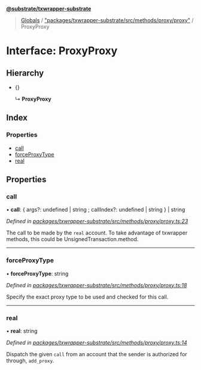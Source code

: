 **[@substrate/txwrapper-substrate](../README.md)**

> [Globals](../globals.md) / ["packages/txwrapper-substrate/src/methods/proxy/proxy"](../modules/_packages_txwrapper_substrate_src_methods_proxy_proxy_.md) / ProxyProxy

# Interface: ProxyProxy

## Hierarchy

* {}

  ↳ **ProxyProxy**

## Index

### Properties

* [call](_packages_txwrapper_substrate_src_methods_proxy_proxy_.proxyproxy.md#call)
* [forceProxyType](_packages_txwrapper_substrate_src_methods_proxy_proxy_.proxyproxy.md#forceproxytype)
* [real](_packages_txwrapper_substrate_src_methods_proxy_proxy_.proxyproxy.md#real)

## Properties

### call

•  **call**: { args?: undefined \| string ; callIndex?: undefined \| string  } \| string

*Defined in [packages/txwrapper-substrate/src/methods/proxy/proxy.ts:23](https://github.com/paritytech/txwrapper-core/blob/32a3349/packages/txwrapper-substrate/src/methods/proxy/proxy.ts#L23)*

The call to be made by the `real` account.
To take advantage of txwrapper methods, this could be UnsignedTransaction.method.

___

### forceProxyType

•  **forceProxyType**: string

*Defined in [packages/txwrapper-substrate/src/methods/proxy/proxy.ts:18](https://github.com/paritytech/txwrapper-core/blob/32a3349/packages/txwrapper-substrate/src/methods/proxy/proxy.ts#L18)*

Specify the exact proxy type to be used and checked for this call.

___

### real

•  **real**: string

*Defined in [packages/txwrapper-substrate/src/methods/proxy/proxy.ts:14](https://github.com/paritytech/txwrapper-core/blob/32a3349/packages/txwrapper-substrate/src/methods/proxy/proxy.ts#L14)*

Dispatch the given `call` from an account that the sender is authorized for
through, `add_proxy`.
